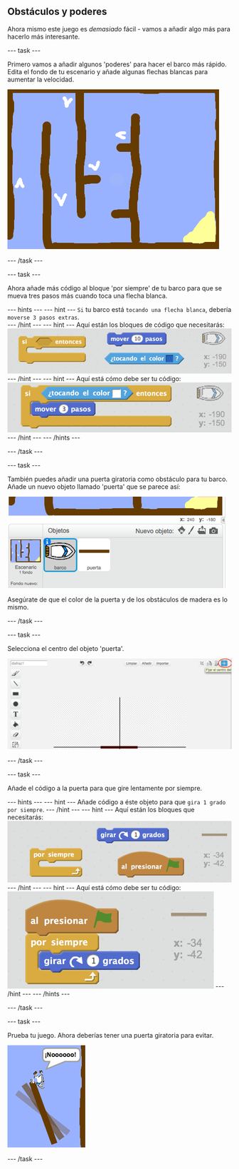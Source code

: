 ## Obstáculos y poderes

Ahora mismo este juego es *demasiado* fácil - vamos a añadir algo más para hacerlo más interesante.

--- task ---

Primero vamos a añadir algunos 'poderes' para hacer el barco más rápido. Edita el fondo de tu escenario y añade algunas flechas blancas para aumentar la velocidad.

![screenshot](images/boat-boost.png)

--- /task ---

--- task ---

Ahora añade más código al bloque 'por siempre' de tu barco para que se mueva tres pasos más cuando toca una flecha blanca.

--- hints --- --- hint --- `Si` tu barco está `tocando una flecha blanca`, debería `moverse 3 pasos extras`.  
--- /hint --- --- hint --- Aquí están los bloques de código que necesitarás: ![screenshot](images/boat-boost-blocks.png) --- /hint --- --- hint --- Aquí está cómo debe ser tu código: ![screenshot](images/boat-boost-code.png) --- /hint --- --- /hints ---

--- /task ---

--- task ---

También puedes añadir una puerta giratoria como obstáculo para tu barco. Añade un nuevo objeto llamado 'puerta' que se parece así:

![screenshot](images/boat-gate.png)

Asegúrate de que el color de la puerta y de los obstáculos de madera es lo mismo.

--- /task ---

--- task ---

Selecciona el centro del objeto 'puerta'.

![screenshot](images/boat-center.png)

--- /task ---

--- task ---

Añade el código a la puerta para que gire lentamente por siempre.

--- hints --- --- hint --- Añade código a éste objeto para que `gira 1 grado` `por siempre`. --- /hint --- --- hint --- Aquí están los bloques que necesitarás: ![screenshot](images/boat-spin-blocks.png) --- /hint --- --- hint --- Aquí está cómo debe ser tu código: ![screenshot](images/boat-spin-code.png) --- /hint --- --- /hints ---

--- /task ---

--- task ---

Prueba tu juego. Ahora deberías tener una puerta giratoria para evitar.

![screenshot](images/boat-gate-test.png)

--- /task ---